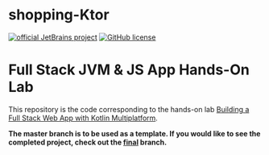 # shopping-Ktor
[![official JetBrains project](https://jb.gg/badges/official.svg)](https://confluence.jetbrains.com/display/ALL/JetBrains+on+GitHub)
[![GitHub license](https://img.shields.io/badge/license-Apache%20License%202.0-blue.svg?style=flat)](https://www.apache.org/licenses/LICENSE-2.0)

# Full Stack JVM & JS App Hands-On Lab

This repository is the code corresponding to the hands-on lab [Building a Full Stack Web App with Kotlin Multiplatform](https://play.kotlinlang.org/hands-on/Full%20Stack%20Web%20App%20with%20Kotlin%20Multiplatform/).

**The master branch is to be used as a template. If you would like to see the completed project, check out the [final](https://github.com/kotlin-hands-on/jvm-js-fullstack/tree/final) branch.**
